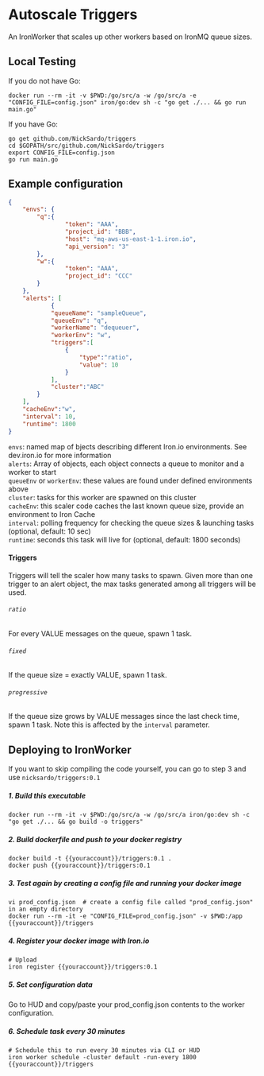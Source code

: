 # Autoscale Triggers
An IronWorker that scales up other workers based on IronMQ queue sizes.

## Local Testing
If you do not have Go:
```shell
docker run --rm -it -v $PWD:/go/src/a -w /go/src/a -e "CONFIG_FILE=config.json" iron/go:dev sh -c "go get ./... && go run main.go"
```

If you have Go:
```shell
go get github.com/NickSardo/triggers
cd $GOPATH/src/github.com/NickSardo/triggers
export CONFIG_FILE=config.json
go run main.go
```

## Example configuration
```json
{
	"envs": {
		"q":{
    			"token": "AAA",
    			"project_id": "BBB",
                "host": "mq-aws-us-east-1-1.iron.io",
				"api_version": "3"
		},
		"w":{
    			"token": "AAA",
    			"project_id": "CCC"
		}
	},
	"alerts": [
			{
			"queueName": "sampleQueue",
			"queueEnv": "q",
			"workerName": "dequeuer",
			"workerEnv": "w",
			"triggers":[
				{
					"type":"ratio",
					"value": 10
				}
			],
			"cluster":"ABC"
		}
	],
	"cacheEnv":"w",
	"interval": 10,
	"runtime": 1800
}
```

`envs`: named map of bjects describing different Iron.io environments. See dev.iron.io for more information  
`alerts`: Array of objects, each object connects a queue to monitor and a worker to start   
`queueEnv` or `workerEnv`: these values are found under defined environments above  
`cluster`: tasks for this worker are spawned on this cluster   
`cacheEnv`: this scaler code caches the last known queue size, provide an environment to Iron Cache  
`interval`: polling frequency for checking the queue sizes & launching tasks (optional, default: 10 sec)    
`runtime`: seconds this task will live for (optional, default: 1800 seconds)  

#### Triggers
Triggers will tell the scaler how many tasks to spawn.  Given more than one trigger to an alert object, the max tasks generated among all triggers will be used.
###### `ratio`
For every VALUE messages on the queue, spawn 1 task.
###### `fixed`
If the queue size = exactly VALUE, spawn 1 task.  
###### `progressive`
If the queue size grows by VALUE messages since the last check time, spawn 1 task. Note this is affected by the `interval` parameter.  

## Deploying to IronWorker
If you want to skip compiling the code yourself, you can go to step 3 and use `nicksardo/triggers:0.1`

##### 1. Build this executable
```shell
docker run --rm -it -v $PWD:/go/src/a -w /go/src/a iron/go:dev sh -c "go get ./... && go build -o triggers"
```

##### 2. Build dockerfile and push to your docker registry
```shell
docker build -t {{youraccount}}/triggers:0.1 .
docker push {{youraccount}}/triggers:0.1
```

##### 3. Test again by creating a config file and running your docker image
```shell
vi prod_config.json  # create a config file called "prod_config.json" in an empty directory
docker run --rm -it -e "CONFIG_FILE=prod_config.json" -v $PWD:/app {{youraccount}}/triggers
```

##### 4. Register your docker image with Iron.io
```shell
# Upload
iron register {{youraccount}}/triggers:0.1
```

##### 5. Set configuration data
Go to HUD and copy/paste your prod_config.json contents to the worker configuration.


##### 6. Schedule task every 30 minutes
```
# Schedule this to run every 30 minutes via CLI or HUD
iron worker schedule -cluster default -run-every 1800 {{youraccount}}/triggers
```
